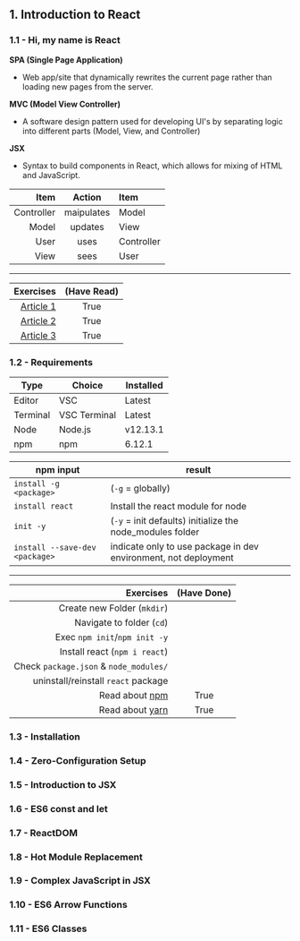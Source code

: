 ## 1. Introduction to React
### 1.1 - Hi, my name is React

**SPA (Single Page Application)**
- Web app/site that dynamically rewrites the current page rather than loading new pages from the server.
    
**MVC (Model View Controller)**
- A software design pattern used for developing UI's by separating logic into different parts (Model, View, and Controller)

**JSX**
- Syntax to build components in React, which allows for mixing of HTML and JavaScript.

| Item | Action | Item |
|---:|:---:|:---|
| Controller | maipulates | Model | 
| Model | updates | View |
| User | uses | Controller |
| View | sees | User |

--------

| Exercises | (Have Read) |
| ---: | :---: |
| [Article 1](https://www.robinwieruch.de/reasons-why-i-moved-from-angular-to-react/) | True |
| [Article 2](https://www.robinwieruch.de/essential-react-libraries-framework/) | True |
| [Article 3](https://www.robinwieruch.de/how-to-learn-framework/) | True |

### 1.2 - Requirements

| Type | Choice | Installed |
| --- | --- | --- |
| Editor | VSC | Latest |
| Terminal | VSC Terminal | Latest |
| Node | Node.js | v12.13.1 |
| npm | npm | 6.12.1 |

| npm input | result |
| --- | --- |
| `install -g <package>` | (`-g` = globally) |
| `install react` | Install the react module for node |
| `init -y` | (`-y` = init defaults) initialize the node_modules folder |
| `install --save-dev <package>` | indicate only to use package in dev environment, not deployment |
    
--------

| Exercises | (Have Done) |
| ---: | :---: |
| Create new Folder (`mkdir`) |  |
| Navigate to folder (`cd`) |  |
| Exec `npm init`/`npm init -y` |  |
| Install react (`npm i react`) |  |
| Check `package.json` & `node_modules/` |  |
| uninstall/reinstall `react` package |  |
| Read about [npm](https://docs.npmjs.com/) | True |
| Read about [yarn](https://yarnpkg.com/en/docs/) | True |

### 1.3 - Installation

  
  
### 1.4 - Zero-Configuration Setup

  
  
### 1.5 - Introduction to JSX

  
  
### 1.6 - ES6 const and let

  
  
### 1.7 - ReactDOM

  
  
### 1.8 - Hot Module Replacement

  
  
### 1.9 - Complex JavaScript in JSX

  
  
### 1.10 - ES6 Arrow Functions

  
  
### 1.11 - ES6 Classes

  
  
